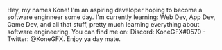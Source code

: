 Hey, my names Kone! I'm an aspiring developer hoping to become a software enginneer some day.
I'm currently learning: Web Dev, App Dev, Game Dev, and all that stuff, pretty much learning everything about software engineering.
You can find me on: Discord: KoneGFX#0570 - Twitter: @KoneGFX.
Enjoy ya day mate.
